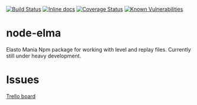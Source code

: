 [![Build Status](https://travis-ci.org/elmadev/node-elma.svg?branch=master)](https://travis-ci.org/elmadev/node-elma) [![Inline docs](http://inch-ci.org/github/elmadev/node-elma.svg?branch=master)](http://inch-ci.org/github/elmadev/node-elma) [![Coverage Status](https://coveralls.io/repos/github/elmadev/node-elma/badge.svg?branch=master)](https://coveralls.io/github/elmadev/node-elma?branch=master) [![Known Vulnerabilities](https://snyk.io/test/github/elmadev/node-elma/badge.svg)](https://snyk.io/test/github/elmadev/node-elma)

# node-elma
Elasto Mania Npm package for working with level and replay files. Currently still under heavy development.

# Issues
[Trello board](https://trello.com/b/xzkQRMNB/elma-node)
